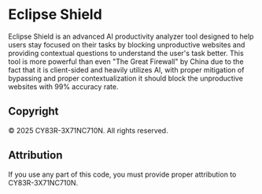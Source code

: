 # Eclipse Shield

Eclipse Shield is an advanced AI productivity analyzer tool designed to help users stay focused on their tasks by blocking unproductive websites and providing contextual questions to understand the user's task better. This tool is more powerful than even "The Great Firewall" by China due to the fact that it is client-sided and heavily utilizes AI, with proper mitigation of bypassing and proper contextualization it should block the unproductive websites with 99% accuracy rate.

## Copyright

© 2025 CY83R-3X71NC710N. All rights reserved.

## Attribution

If you use any part of this code, you must provide proper attribution to CY83R-3X71NC710N.
